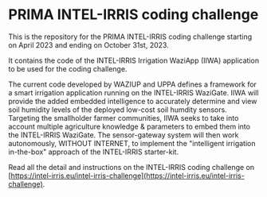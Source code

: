 # PRIMA INTEL-IRRIS coding challenge

This is the repository for the PRIMA INTEL-IRRIS coding challenge starting on April 2023 and ending on October 31st, 2023.

It contains the code of the INTEL-IRRIS Irrigation WaziApp (IIWA) application to be used for the coding challenge.

The current code developed by WAZIUP and UPPA defines a framework for a smart irrigation application running on the INTEL-IRRIS WaziGate. IIWA will provide the added embedded intelligence to accurately determine and view soil humidity levels of the deployed low-cost soil humdity sensors. Targeting the smallholder farmer communities, IIWA seeks to take into account multiple agriculture knowledge & parameters to embed them into the INTEL-IRRIS WaziGate. The sensor-gateway system will then work autonomously, WITHOUT INTERNET, to implement the "intelligent irrigation in-the-box" approach of the INTEL-IRRIS starter-kit.

Read all the detail and instructions on the INTEL-IRRIS coding challenge on [https://intel-irris.eu/intel-irris-challenge](https://intel-irris.eu/intel-irris-challenge).

